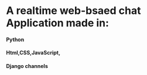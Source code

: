 # A realtime web-bsaed chat Application made in:

#### Python
#### Html,CSS,JavaScript,
#### Django channels



